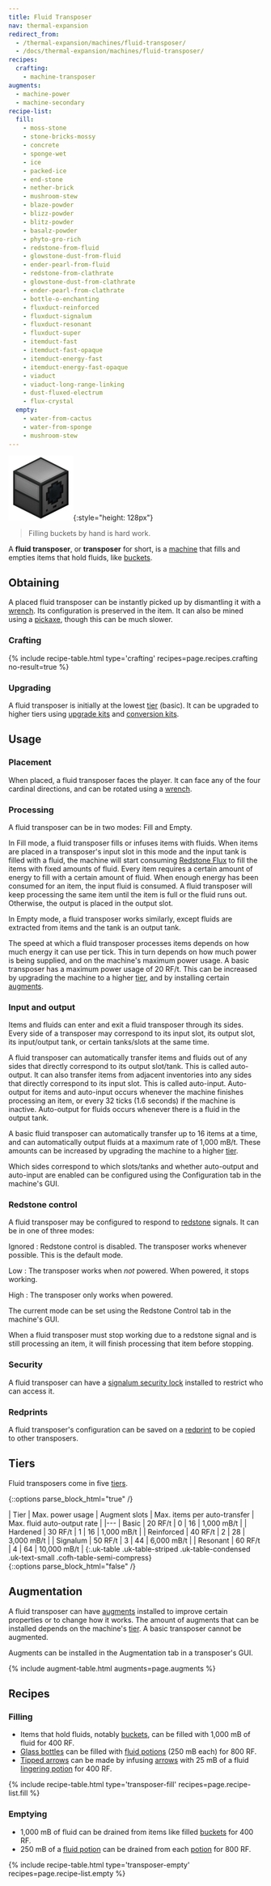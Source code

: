 ```yaml
---
title: Fluid Transposer
nav: thermal-expansion
redirect_from:
  - /thermal-expansion/machines/fluid-transposer/
  - /docs/thermal-expansion/machines/fluid-transposer/
recipes:
  crafting:
    - machine-transposer
augments:
  - machine-power
  - machine-secondary
recipe-list:
  fill:
    - moss-stone
    - stone-bricks-mossy
    - concrete
    - sponge-wet
    - ice
    - packed-ice
    - end-stone
    - nether-brick
    - mushroom-stew
    - blaze-powder
    - blizz-powder
    - blitz-powder
    - basalz-powder
    - phyto-gro-rich
    - redstone-from-fluid
    - glowstone-dust-from-fluid
    - ender-pearl-from-fluid
    - redstone-from-clathrate
    - glowstone-dust-from-clathrate
    - ender-pearl-from-clathrate
    - bottle-o-enchanting
    - fluxduct-reinforced
    - fluxduct-signalum
    - fluxduct-resonant
    - fluxduct-super
    - itemduct-fast
    - itemduct-fast-opaque
    - itemduct-energy-fast
    - itemduct-energy-fast-opaque
    - viaduct
    - viaduct-long-range-linking
    - dust-fluxed-electrum
    - flux-crystal
  empty:
    - water-from-cactus
    - water-from-sponge
    - mushroom-stew
---
```


![Fluid transposer](/assets/images/thermal-expansion/fluid-transposer.png){:style="height: 128px"}

> Filling buckets by hand is hard work.


A **fluid transposer**, or **transposer** for short, is a
[machine](/docs/machines/) that fills and empties items that hold fluids, like
[buckets](https://minecraft.gamepedia.com/Bucket).


Obtaining
---------

A placed fluid transposer can be instantly picked up by dismantling it with a
[wrench](/docs/wrenches/). Its configuration is preserved in the item. It can
also be mined using a [pickaxe](https://minecraft.gamepedia.com/Pickaxe), though
this can be much slower.

### Crafting
{% include recipe-table.html type='crafting' recipes=page.recipes.crafting no-result=true %}

### Upgrading
A fluid transposer is initially at the lowest [tier](#tiers) (basic). It can be
upgraded to higher tiers using [upgrade kits](/docs/upgrade-kits/) and
[conversion kits](/docs/conversion-kits/).


Usage
-----

### Placement
When placed, a fluid transposer faces the player. It can face any of the four
cardinal directions, and can be rotated using a [wrench](/docs/wrenches/).

### Processing
A fluid transposer can be in two modes: Fill and Empty.

In Fill mode, a fluid transposer fills or infuses items with fluids. When items
are placed in a transposer's input slot in this mode and the input tank is
filled with a fluid, the machine will start consuming [Redstone
Flux](/docs/redstone-flux/) to fill the items with fixed amounts of fluid. Every
item requires a certain amount of energy to fill with a certain amount of fluid.
When enough energy has been consumed for an item, the input fluid is consumed. A
fluid transposer will keep processing the same item until the item is full or
the fluid runs out. Otherwise, the output is placed in the output slot.

In Empty mode, a fluid transposer works similarly, except fluids are extracted
from items and the tank is an output tank.

The speed at which a fluid transposer processes items depends on how much energy
it can use per tick. This in turn depends on how much power is being supplied,
and on the machine's maximum power usage. A basic transposer has a maximum power
usage of 20 RF/t. This can be increased by upgrading the machine to a higher
[tier](#tiers), and by installing certain [augments](#augmentation).

### Input and output
Items and fluids can enter and exit a fluid transposer through its sides. Every
side of a transposer may correspond to its input slot, its output slot, its
input/output tank, or certain tanks/slots at the same time.

A fluid transposer can automatically transfer items and fluids out of any sides
that directly correspond to its output slot/tank. This is called auto-output. It
can also transfer items from adjacent inventories into any sides that directly
correspond to its input slot. This is called auto-input. Auto-output for items
and auto-input occurs whenever the machine finishes processing an item, or every
32 ticks (1.6 seconds) if the machine is inactive. Auto-output for fluids occurs
whenever there is a fluid in the output tank.

A basic fluid transposer can automatically transfer up to 16 items at a time,
and can automatically output fluids at a maximum rate of 1,000 mB/t. These
amounts can be increased by upgrading the machine to a higher [tier](#tiers).

Which sides correspond to which slots/tanks and whether auto-output and
auto-input are enabled can be configured using the Configuration tab in the
machine's GUI.

### Redstone control
A fluid transposer may be configured to respond to
[redstone](https://minecraft.gamepedia.com/Redstone) signals. It can be in one
of three modes:

Ignored
: Redstone control is disabled. The transposer works whenever possible. This is
the default mode.

Low
: The transposer works when *not* powered. When powered, it stops working.

High
: The transposer only works when powered.

The current mode can be set using the Redstone Control tab in the machine's GUI.

When a fluid transposer must stop working due to a redstone signal and is still
processing an item, it will finish processing that item before stopping.

### Security
A fluid transposer can have a [signalum security
lock](/docs/signalum-security-lock/) installed to restrict who can access it.

### Redprints
A fluid transposer's configuration can be saved on a [redprint](/docs/redprint/)
to be copied to other transposers.


Tiers
-----

Fluid transposers come in five [tiers](/docs/tiers/).

{::options parse_block_html="true" /}
<div class="uk-overflow-container">
| Tier | Max. power usage | Augment slots | Max. items per auto-transfer | Max. fluid auto-output rate |
|---
| Basic | 20 RF/t | 0 | 16 | 1,000 mB/t |
| Hardened | 30 RF/t | 1 | 16 | 1,000 mB/t |
| Reinforced | 40 RF/t | 2 | 28 | 3,000 mB/t |
| Signalum | 50 RF/t | 3 | 44 | 6,000 mB/t |
| Resonant | 60 RF/t | 4 | 64 | 10,000 mB/t |
{:.uk-table .uk-table-striped .uk-table-condensed .uk-text-small .cofh-table-semi-compress}
</div>
{::options parse_block_html="false" /}


Augmentation
------------

A fluid transposer can have [augments](/docs/augments/) installed to improve
certain properties or to change how it works. The amount of augments that can be
installed depends on the machine's [tier](#tiers). A basic transposer cannot be
augmented.

Augments can be installed in the Augmentation tab in a transposer's GUI.

{% include augment-table.html augments=page.augments %}


Recipes
-------

### Filling
* Items that hold fluids, notably
  [buckets](https://minecraft.gamepedia.com/Bucket), can be filled with 1,000 mB
  of fluid for 400 RF.
* [Glass bottles](https://minecraft.gamepedia.com/Glass_Bottle) can be filled
  with [fluid potions](/docs/potion-fluid/) (250 mB each) for 800 RF.
* [Tipped arrows](https://minecraft.gamepedia.com/Tipped_arrows) can be made by
  infusing [arrows](https://minecraft.gamepedia.com/Arrow) with 25 mB of a fluid
  [lingering potion](https://minecraft.gamepedia.com/Lingering_Potion) for 400
  RF.

{% include recipe-table.html type='transposer-fill' recipes=page.recipe-list.fill %}

### Emptying
* 1,000 mB of fluid can be drained from items like filled
  [buckets](https://minecraft.gamepedia.com/Bucket) for 400 RF.
* 250 mB of a [fluid potion](/docs/potion-fluid/) can be drained from each
  [potion](https://minecraft.gamepedia.com/Potion) for 800 RF.

{% include recipe-table.html type='transposer-empty' recipes=page.recipe-list.empty %}

